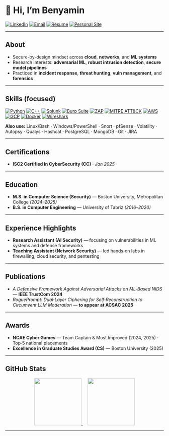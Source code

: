 # 👋 Hi, I’m **Benyamin**

[![LinkedIn](https://img.shields.io/badge/LinkedIn-0077B5?style=for-the-badge\&logo=linkedin\&logoColor=white)](https://www.linkedin.com/in/benyamin-tafreshian/)
[![Email](https://img.shields.io/badge/Email-333333?style=for-the-badge\&logo=protonmail\&logoColor=white)](mailto:bentsec@proton.me)
[![Resume](https://img.shields.io/badge/Resume-PDF-EC1C24?style=for-the-badge\&logo=adobeacrobatreader\&logoColor=white)](https://docs.google.com/document/d/1kIpnm2bEh-6Q5-KUDjiH2Ko8Zv5S1JN_GtQ3mHO_hlw/preview)
[![Personal Site](https://img.shields.io/badge/Personal%20Site-000000?style=for-the-badge\&logo=internet-explorer\&logoColor=white)](https://benyamint.dev)

---

## About

* Secure-by-design mindset across **cloud**, **networks**, and **ML systems**
* Research interests: **adversarial ML**, **robust intrusion detection**, **secure model pipelines**
* Practiced in **incident response**, **threat hunting**, **vuln management**, and **forensics**

---

## Skills (focused)

[![Python](https://img.shields.io/badge/Python-3776AB?style=for-the-badge\&logo=python\&logoColor=white)](https://www.python.org)
[![C++](https://img.shields.io/badge/C%2B%2B-00599C?style=for-the-badge\&logo=c%2B%2B\&logoColor=white)](https://isocpp.org)
[![Splunk](https://img.shields.io/badge/Splunk-000000?style=for-the-badge\&logo=splunk\&logoColor=white)](https://www.splunk.com)
[![Burp Suite](https://img.shields.io/badge/Burp%20Suite-FF6633?style=for-the-badge\&logo=burpsuite\&logoColor=white)](https://portswigger.net/burp)
[![ZAP](https://img.shields.io/badge/ZAP-5A29E4?style=for-the-badge&logo=owasp&logoColor=white)](https://www.zaproxy.org)
[![MITRE ATT\&CK](https://img.shields.io/badge/MITRE%20ATT%26CK-orange?style=for-the-badge)](https://attack.mitre.org)
[![AWS](https://img.shields.io/badge/AWS-232F3E?style=for-the-badge\&logo=amazon-aws\&logoColor=white)](https://aws.amazon.com)
[![GCP](https://img.shields.io/badge/GCP-4285F4?style=for-the-badge\&logo=googlecloud\&logoColor=white)](https://cloud.google.com)
[![Docker](https://img.shields.io/badge/Docker-2496ED?style=for-the-badge\&logo=docker\&logoColor=white)](https://www.docker.com)
[![Wireshark](https://img.shields.io/badge/Wireshark-1679A7?style=for-the-badge\&logo=wireshark\&logoColor=white)](https://www.wireshark.org)

**Also use:** Linux/Bash · Windows/PowerShell · Snort · pfSense · Volatility · Autopsy · Qualys · Hashcat · PostgreSQL · MongoDB · Git · JIRA

---

## Certifications

* **ISC2 Certified in CyberSecurity (CC)** · *Jan 2025*

---

## Education

* **M.S. in Computer Science (Security)** — Boston University, Metropolitan College *(2024–2025)*
* **B.S. in Computer Engineering** — University of Tabriz *(2016–2020)*

---

## Experience Highlights

* **Research Assistant (AI Security)** — focusing on vulnerabilities in ML systems and defense frameworks
* **Teaching Assistant (Network Security)** — led hands‑on labs in firewalling, cloud security, and pentesting

---

## Publications

* *A Defensive Framework Against Adversarial Attacks on ML‑Based NIDS* — **IEEE TrustCom 2024**
* *RoguePrompt: Dual‑Layer Ciphering for Self‑Reconstruction to Circumvent LLM Moderation* — **to appear at ACSAC 2025**

---

## Awards

* **NCAE Cyber Games** — Team Captain & Most Improved (2024, 2025) · Top‑5 national placements
* **Excellence in Graduate Studies Award (CS)** — Boston University (2025)

---

## GitHub Stats

<p align="center">
  <a href="https://github.com/btafreshian">
    <img src="https://github-readme-stats.vercel.app/api?username=btafreshian&show_icons=true&theme=transparent&hide_border=true" height="150" />
  </a>
  &nbsp;&nbsp;&nbsp; <!-- adds horizontal space -->
  <a href="https://github.com/btafreshian?tab=repositories">
    <img src="https://github-readme-stats.vercel.app/api/top-langs/?username=btafreshian&layout=compact&langs_count=6&card_width=360&theme=transparent&hide_border=true" height="150" />
  </a>
</p>


---
